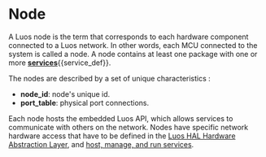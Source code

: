 # Node

A Luos node is the term that corresponds to each hardware component connected to a Luos network. In other words, each MCU connected to the system is called a node. A node contains at least one package with one or more <span class="cust_tooltip">[**services**](#service)<span class="cust_tooltiptext">{{service_def}}</span></span>.

The nodes are described by a set of unique characteristics :

 - **node_id**: node's unique id.
 - **port_table**: physical port connections.


Each node hosts the embedded Luos API, which allows services to communicate with others on the network. Nodes have specific network hardware access that have to be defined in the [Luos HAL Hardware Abstraction Layer](./luos-hal.md), and [host, manage, and run services](./luos.md).
